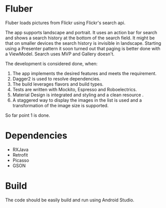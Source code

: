 # Fluber
Fluber loads pictures from Flickr using Flickr's search api.

The app supports landscape and portrait. It uses an action bar for search and shows a search history at the bottom of the search
field. It might be that on smaller devices the search history is invisible in landscape. Starting using a Presenter pattern
it soon turned out that paging is better done with a ViewModel. Search uses MVP and Gallery doesn't.

The development is considered done, when:

1. The app implements the desired features and meets the requirement.
2. Dagger2 is used to resolve dependencies.
3. The build leverages flavors and build types.
4. Tests are written with Mockito, Espresso and Roboelectrics.
5. Material Design is integrated and styling and a clean resource .
6. A staggered way to display the images in the list is used and a transformation of the image size is supported.

So far point 1 is done.

# Dependencies

* RXJava
* Retrofit
* Picasso
* GSON

# Build

The code should be easily build and run using Android Studio.
